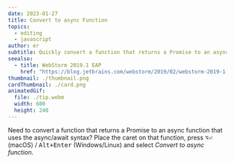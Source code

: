 ```yaml
---
date: 2023-01-27
title: Convert to async Function
topics:
  - editing
  - javascript
author: er
subtitle: Quickly convert a function that returns a Promise to an async function.
seealso:
  - title: WebStorm 2019.1 EAP
    href: "https://blog.jetbrains.com/webstorm/2019/02/webstorm-2019-1-eap-4/"
thumbnail: ./thumbnail.png
cardThumbnail: ./card.png
animatedGif:
  file: ./tip.webm
  width: 600
  height: 240
---
```


Need to convert a function that returns a Promise to an async function that uses the async/await syntax? Place the caret on that function, press <kbd>⌥⏎</kbd> (macOS) / <kbd>Alt+Enter</kbd> (Windows/Linux) and select _Convert to async function_.
